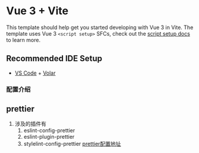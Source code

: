# Vue 3 + Vite

This template should help get you started developing with Vue 3 in Vite. The template uses Vue 3 `<script setup>` SFCs, check out the [script setup docs](https://v3.vuejs.org/api/sfc-script-setup.html#sfc-script-setup) to learn more.

## Recommended IDE Setup

- [VS Code](https://code.visualstudio.com/) + [Volar](https://marketplace.visualstudio.com/items?itemName=Vue.volar)


### 配置介绍

## prettier
1. 涉及的插件有
    1. eslint-config-prettier
    2. eslint-plugin-prettier
    3. stylelint-config-prettier
[prettier配置地址](https://prettier.io/docs/en/options.html)
